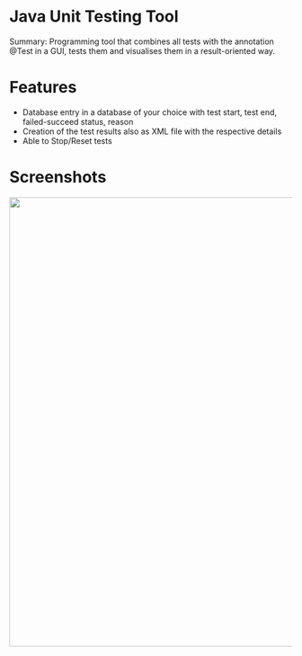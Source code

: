 # Java Unit Testing Tool
Summary: Programming tool that combines all tests with the annotation @Test in a GUI, tests them and visualises them in a result-oriented way.

# Features

- Database entry in a database of your choice with test start, test end, failed-succeed status, reason
- Creation of the test results also as XML file with the respective details
- Able to Stop/Reset tests


# Screenshots

<div align="center">
    <img src="https://user-images.githubusercontent.com/65668541/142711627-0e7b1196-5a75-47ad-8230-ece66e175707.jpg" width="800px" align="left"  </img> 
</div>





